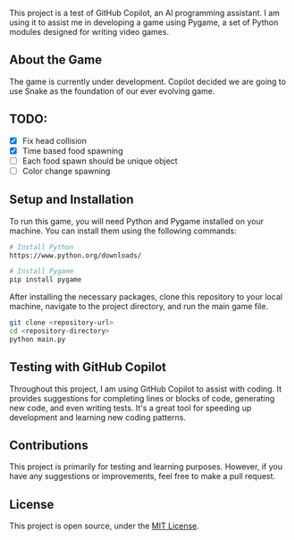 This project is a test of GitHub Copilot, an AI programming assistant. I am using it to assist me in developing a game using Pygame, a set of Python modules designed for writing video games.

## About the Game

The game is currently under development. Copilot decided we are going to use Snake as the foundation of our ever evolving game.

## TODO:
- [x] Fix head collision
- [x] Time based food spawning
- [ ] Each food spawn should be unique object
- [ ] Color change spawning

## Setup and Installation

To run this game, you will need Python and Pygame installed on your machine. You can install them using the following commands:

```bash
# Install Python
https://www.python.org/downloads/

# Install Pygame
pip install pygame
```

After installing the necessary packages, clone this repository to your local machine, navigate to the project directory, and run the main game file.

```bash
git clone <repository-url>
cd <repository-directory>
python main.py
```

## Testing with GitHub Copilot

Throughout this project, I am using GitHub Copilot to assist with coding. It provides suggestions for completing lines or blocks of code, generating new code, and even writing tests. It's a great tool for speeding up development and learning new coding patterns.

## Contributions

This project is primarily for testing and learning purposes. However, if you have any suggestions or improvements, feel free to make a pull request.

## License

This project is open source, under the [MIT License](LICENSE).
